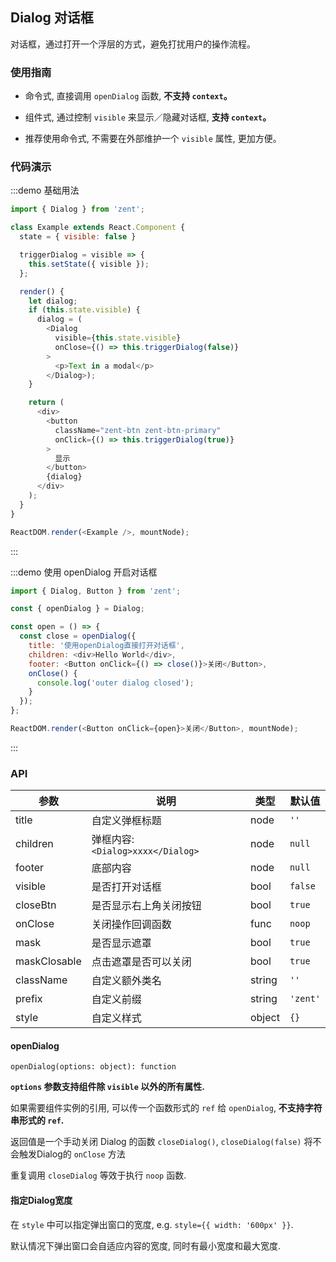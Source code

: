 ## Dialog 对话框

对话框，通过打开一个浮层的方式，避免打扰用户的操作流程。

### 使用指南

-  命令式, 直接调用 `openDialog` 函数, **不支持 `context`。**

-  组件式, 通过控制 `visible` 来显示／隐藏对话框, **支持 `context`。**

-  推荐使用命令式, 不需要在外部维护一个 `visible` 属性, 更加方便。

### 代码演示

:::demo 基础用法
```js
import { Dialog } from 'zent';

class Example extends React.Component {
  state = { visible: false }

  triggerDialog = visible => {
    this.setState({ visible });
  };

  render() {
    let dialog;
    if (this.state.visible) {
      dialog = (
        <Dialog
          visible={this.state.visible}
          onClose={() => this.triggerDialog(false)}
        >
          <p>Text in a modal</p>
        </Dialog>);
    }

    return (
      <div>
        <button
          className="zent-btn zent-btn-primary"
          onClick={() => this.triggerDialog(true)}
        >
          显示
        </button>
        {dialog}
      </div>
    );
  }
}

ReactDOM.render(<Example />, mountNode);
```
:::


:::demo 使用 openDialog 开启对话框
```js
import { Dialog, Button } from 'zent';

const { openDialog } = Dialog;

const open = () => {
  const close = openDialog({
    title: '使用openDialog直接打开对话框',
    children: <div>Hello World</div>,
    footer: <Button onClick={() => close()}>关闭</Button>,
    onClose() {
      console.log('outer dialog closed');
    }
  });
};

ReactDOM.render(<Button onClick={open}>关闭</Button>, mountNode);
```
:::


### API

| 参数           | 说明                            | 类型     | 默认值      |
| ------------ | ----------------------------- | ------ | -------- |
| title        | 自定义弹框标题                       | node   | `''`     |
| children     | 弹框内容: `<Dialog>xxxx</Dialog>` | node   | `null`   |
| footer       | 底部内容                          | node   | `null`   |
| visible      | 是否打开对话框                       | bool   | `false`  |
| closeBtn     | 是否显示右上角关闭按钮                   | bool   | `true`   |
| onClose      | 关闭操作回调函数                      | func   | `noop`   |
| mask         | 是否显示遮罩                        | bool   | `true`   |
| maskClosable | 点击遮罩是否可以关闭                    | bool   | `true`   |
| className    | 自定义额外类名                       | string | `''`     |
| prefix       | 自定义前缀                         | string | `'zent'` |
| style        | 自定义样式                         | object | `{}`     |


#### openDialog

`openDialog(options: object): function`

**`options` 参数支持组件除 `visible` 以外的所有属性.**

如果需要组件实例的引用, 可以传一个函数形式的 `ref` 给 `openDialog`, **不支持字符串形式的 `ref`.**

返回值是一个手动关闭 Dialog 的函数 `closeDialog()`, `closeDialog(false)` 将不会触发Dialog的 `onClose` 方法

重复调用 `closeDialog` 等效于执行 `noop` 函数.



#### 指定Dialog宽度

在 `style` 中可以指定弹出窗口的宽度, e.g. `style={{ width: '600px' }}`.

默认情况下弹出窗口会自适应内容的宽度, 同时有最小宽度和最大宽度.

